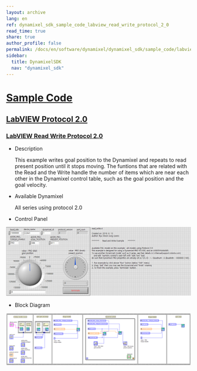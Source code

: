 ```yaml
---
layout: archive
lang: en
ref: dynamixel_sdk_sample_code_labview_read_write_protocol_2_0
read_time: true
share: true
author_profile: false
permalink: /docs/en/software/dynamixel/dynamixel_sdk/sample_code/labview_read_write_protocol_2_0/
sidebar:
  title: DynamixelSDK
  nav: "dynamixel_sdk"
---
```


<div style="counter-reset: h1 3"></div>
<div style="counter-reset: h2 21"></div>

# [Sample Code](#sample-code)

## [LabVIEW Protocol 2.0](#labview-protocol-20)

### [LabVIEW Read Write Protocol 2.0](#labview-read-write-protocol-10)

- Description

  This example writes goal position to the Dynamixel and repeats to read present position until it stops moving. The funtions that are related with the Read and the Write handle the number of items which are near each other in the Dynamixel control table, such as the goal position and the goal velocity.

- Available Dynamixel

  All series using protocol 2.0

- Control Panel

![](https://github.com/ROBOTIS-GIT/ROBOTIS-Documents/blob/master/wiki-images/DynamixelSDK/4.SDKExample/4.7%20LabVIEW/read_write2/read_write2.png)

- Block Diagram

![](https://github.com/ROBOTIS-GIT/ROBOTIS-Documents/blob/master/wiki-images/DynamixelSDK/4.SDKExample/4.7%20LabVIEW/read_write2/block_diagram.png)
